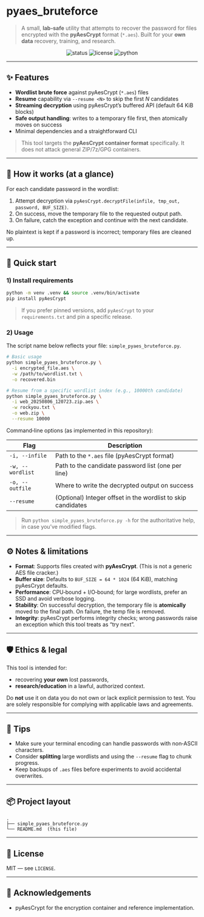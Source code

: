 # pyaes_bruteforce

> A small, **lab‑safe** utility that attempts to recover the password for files encrypted with the **pyAesCrypt** format (`*.aes`). Built for your **own data** recovery, training, and research.

<p align="center">
  <img alt="status" src="https://img.shields.io/badge/scope-personal%20recovery%20%2F%20education-blue">
  <img alt="license" src="https://img.shields.io/badge/license-MIT-green">
  <img alt="python" src="https://img.shields.io/badge/python-3.9%2B-orange">
</p>

---

## ✨ Features

- **Wordlist brute force** against pyAesCrypt (`*.aes`) files
- **Resume** capability via `--resume <N>` to skip the first *N* candidates
- **Streaming decryption** using pyAesCrypt’s buffered API (default 64 KiB blocks)
- **Safe output handling**: writes to a temporary file first, then atomically moves on success
- Minimal dependencies and a straightforward CLI

> This tool targets the **pyAesCrypt container format** specifically. It does not attack general ZIP/7z/GPG containers.

---

## 🧩 How it works (at a glance)

For each candidate password in the wordlist:
1. Attempt decryption via `pyAesCrypt.decryptFile(infile, tmp_out, password, BUF_SIZE)`.
2. On success, move the temporary file to the requested output path.
3. On failure, catch the exception and continue with the next candidate.

No plaintext is kept if a password is incorrect; temporary files are cleaned up.

---

## 🚀 Quick start

### 1) Install requirements

```bash
python -m venv .venv && source .venv/bin/activate
pip install pyAesCrypt
```

> If you prefer pinned versions, add `pyAesCrypt` to your `requirements.txt` and pin a specific release.

### 2) Usage

The script name below reflects your file: `simple_pyaes_bruteforce.py`.

```bash
# Basic usage
python simple_pyaes_bruteforce.py \
  -i encrypted_file.aes \
  -w /path/to/wordlist.txt \
  -o recovered.bin
```

```bash
# Resume from a specific wordlist index (e.g., 10000th candidate)
python simple_pyaes_bruteforce.py \
  -i web_20250806_120723.zip.aes \
  -w rockyou.txt \
  -o web.zip \
  --resume 10000
```

Command‑line options (as implemented in this repository):

| Flag | Description |
|---|---|
| `-i, --infile` | Path to the `*.aes` file (pyAesCrypt format) |
| `-w, --wordlist` | Path to the candidate password list (one per line) |
| `-o, --outfile` | Where to write the decrypted output on success |
| `--resume` | (Optional) Integer offset in the wordlist to skip candidates |

> Run `python simple_pyaes_bruteforce.py -h` for the authoritative help, in case you’ve modified flags.

---

## ⚙️ Notes & limitations

- **Format**: Supports files created with **pyAesCrypt**. (This is not a generic AES file cracker.)  
- **Buffer size**: Defaults to `BUF_SIZE = 64 * 1024` (64 KiB), matching pyAesCrypt defaults.  
- **Performance**: CPU‑bound + I/O‑bound; for large wordlists, prefer an SSD and avoid verbose logging.  
- **Stability**: On successful decryption, the temporary file is **atomically** moved to the final path. On failure, the temp file is removed.  
- **Integrity**: pyAesCrypt performs integrity checks; wrong passwords raise an exception which this tool treats as “try next”.

---

## 🛡️ Ethics & legal

This tool is intended for:
- recovering **your own** lost passwords,
- **research/education** in a lawful, authorized context.

Do **not** use it on data you do not own or lack explicit permission to test. You are solely responsible for complying with applicable laws and agreements.

---

## 🧪 Tips

- Make sure your terminal encoding can handle passwords with non‑ASCII characters.  
- Consider **splitting** large wordlists and using the `--resume` flag to chunk progress.  
- Keep backups of `.aes` files before experiments to avoid accidental overwrites.

---

## 📦 Project layout

```
.
├── simple_pyaes_bruteforce.py
└── README.md  (this file)
```

---

## 📝 License

MIT — see `LICENSE`.

---

## 🙌 Acknowledgements

- pyAesCrypt for the encryption container and reference implementation.
